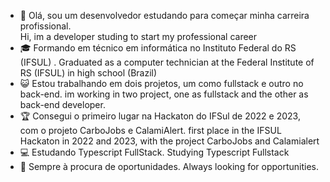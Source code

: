 - 🔭 Olá, sou um desenvolvedor estudando para começar minha carreira profissional. <br>
     Hi, im a developer studing to start my professional career
- 🎓 Formando em técnico em informática no Instituto Federal do RS (IFSUL) .
     Graduated as a computer technician at the Federal Institute of RS (IFSUL) in high school (Brazil)
- 😺 Estou trabalhando em dois projetos, um como fullstack e outro no back-end.
     im working in two project, one as fullstack and the other as back-end developer.
- 🏆 Consegui o primeiro lugar na Hackaton do IFSul de 2022 e 2023, com o projeto CarboJobs e CalamiAlert.
     first place in the IFSUL Hackaton in 2022 and 2023, with the project CarboJobs and Calamialert
- 💻 Estudando Typescript FullStack.
     Studying Typescript Fullstack
- 🚀 Sempre à procura de oportunidades.
     Always looking for opportunities.
